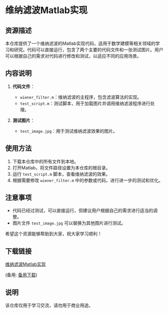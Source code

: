 # 维纳滤波Matlab实现

## 资源描述

本仓库提供了一个维纳滤波的Matlab实现代码，适用于数学建模等相关领域的学习和研究。代码可以直接运行，包含了两个主要的代码文件和一张测试图片。用户可以根据自己的需求对代码进行修改和测试，以适应不同的应用场景。

## 内容说明

1. **代码文件**：
   - `wiener_filter.m`：维纳滤波的主程序，包含滤波算法的实现。
   - `test_script.m`：测试脚本，用于加载图片并调用维纳滤波程序进行处理。

2. **测试图片**：
   - `test_image.jpg`：用于测试维纳滤波效果的图片。

## 使用方法

1. 下载本仓库中的所有文件到本地。
2. 打开Matlab，将文件路径设置为本仓库的根目录。
3. 运行 `test_script.m` 脚本，查看维纳滤波的效果。
4. 根据需要修改 `wiener_filter.m` 中的参数或代码，进行进一步的测试和优化。

## 注意事项

- 代码已经过测试，可以直接运行，但建议用户根据自己的需求进行适当的调整。
- 图片文件 `test_image.jpg` 可以替换为其他图片进行测试。

希望这个资源能够帮助到大家，祝大家学习顺利！

## 下载链接
[维纳滤波Matlab实现](https://pan.quark.cn/s/7b30a8cdfbc0) 

(备用: [备用下载](https://pan.baidu.com/s/1W5fSid3OqdaRi7HSA4mW-w?pwd=1234))

## 说明

该仓库仅用于学习交流，请勿用于商业用途。
